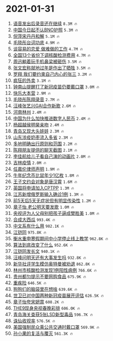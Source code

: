 # 2021-01-31

1. [语音发出后录音还在继续](https://s.weibo.com/weibo?q=%E8%AF%AD%E9%9F%B3%E5%8F%91%E5%87%BA%E5%90%8E%E5%BD%95%E9%9F%B3%E8%BF%98%E5%9C%A8%E7%BB%A7%E7%BB%AD&Refer=top) `8.3M 🔥`
1. [中国今日起不认BNO护照](https://s.weibo.com/weibo?q=%23%E4%B8%AD%E5%9B%BD%E4%BB%8A%E6%97%A5%E8%B5%B7%E4%B8%8D%E8%AE%A4BNO%E6%8A%A4%E7%85%A7%23&Refer=top) `5.3M 🔥`
1. [倪萍宋丹丹和解](https://s.weibo.com/weibo?q=%23%E5%80%AA%E8%90%8D%E5%AE%8B%E4%B8%B9%E4%B8%B9%E5%92%8C%E8%A7%A3%23&Refer=top) `5.1M 🔥`
1. [毛晓彤台词功底](https://s.weibo.com/weibo?q=%E6%AF%9B%E6%99%93%E5%BD%A4%E5%8F%B0%E8%AF%8D%E5%8A%9F%E5%BA%95&Refer=top) `4.9M 🔥`
1. [谈容易的恋爱 做难做的工作](https://s.weibo.com/weibo?q=%E8%B0%88%E5%AE%B9%E6%98%93%E7%9A%84%E6%81%8B%E7%88%B1%20%E5%81%9A%E9%9A%BE%E5%81%9A%E7%9A%84%E5%B7%A5%E4%BD%9C&Refer=top) `4.7M 🔥`
1. [全国13个省份下调核酸检测费用](https://s.weibo.com/weibo?q=%23%E5%85%A8%E5%9B%BD13%E4%B8%AA%E7%9C%81%E4%BB%BD%E4%B8%8B%E8%B0%83%E6%A0%B8%E9%85%B8%E6%A3%80%E6%B5%8B%E8%B4%B9%E7%94%A8%23&Refer=top) `4.7M 🔥`
1. [周迅躺着玩手机鼻梁被砸伤](https://s.weibo.com/weibo?q=%23%E5%91%A8%E8%BF%85%E8%BA%BA%E7%9D%80%E7%8E%A9%E6%89%8B%E6%9C%BA%E9%BC%BB%E6%A2%81%E8%A2%AB%E7%A0%B8%E4%BC%A4%23&Refer=top) `3.5M 🔥`
1. [张文宏称就地过年是作出了牺牲](https://s.weibo.com/weibo?q=%23%E5%BC%A0%E6%96%87%E5%AE%8F%E7%A7%B0%E5%B0%B1%E5%9C%B0%E8%BF%87%E5%B9%B4%E6%98%AF%E4%BD%9C%E5%87%BA%E4%BA%86%E7%89%BA%E7%89%B2%23&Refer=top) `3.5M 🔥`
1. [罗翔 我们要约束自己内心的张三](https://s.weibo.com/weibo?q=%E7%BD%97%E7%BF%94%20%E6%88%91%E4%BB%AC%E8%A6%81%E7%BA%A6%E6%9D%9F%E8%87%AA%E5%B7%B1%E5%86%85%E5%BF%83%E7%9A%84%E5%BC%A0%E4%B8%89&Refer=top) `3.2M 🔥`
1. [疯狂的外卖](https://s.weibo.com/weibo?q=%E7%96%AF%E7%8B%82%E7%9A%84%E5%A4%96%E5%8D%96&Refer=top) `3.1M 🔥`
1. [钟南山提醒打了新冠疫苗仍要戴口罩](https://s.weibo.com/weibo?q=%23%E9%92%9F%E5%8D%97%E5%B1%B1%E6%8F%90%E9%86%92%E6%89%93%E4%BA%86%E6%96%B0%E5%86%A0%E7%96%AB%E8%8B%97%E4%BB%8D%E8%A6%81%E6%88%B4%E5%8F%A3%E7%BD%A9%23&Refer=top) `3.0M 🔥`
1. [快乐大本营](https://s.weibo.com/weibo?q=%E5%BF%AB%E4%B9%90%E5%A4%A7%E6%9C%AC%E8%90%A5&Refer=top) `2.9M 🔥`
1. [毛晓彤陈翔录音](https://s.weibo.com/weibo?q=%23%E6%AF%9B%E6%99%93%E5%BD%A4%E9%99%88%E7%BF%94%E5%BD%95%E9%9F%B3%23&Refer=top) `2.7M 🔥`
1. [汪峰张艺兴GAI合作新歌](https://s.weibo.com/weibo?q=%23%E6%B1%AA%E5%B3%B0%E5%BC%A0%E8%89%BA%E5%85%B4GAI%E5%90%88%E4%BD%9C%E6%96%B0%E6%AD%8C%23&Refer=top) `2.6M 🔥`
1. [河南林州](https://s.weibo.com/weibo?q=%E6%B2%B3%E5%8D%97%E6%9E%97%E5%B7%9E&Refer=top) `2.4M 🔥`
1. [中国为什么加快推进数字人民币](https://s.weibo.com/weibo?q=%23%E4%B8%AD%E5%9B%BD%E4%B8%BA%E4%BB%80%E4%B9%88%E5%8A%A0%E5%BF%AB%E6%8E%A8%E8%BF%9B%E6%95%B0%E5%AD%97%E4%BA%BA%E6%B0%91%E5%B8%81%23&Refer=top) `2.4M 🔥`
1. [杨超越侯明昊亲吻](https://s.weibo.com/weibo?q=%E6%9D%A8%E8%B6%85%E8%B6%8A%E4%BE%AF%E6%98%8E%E6%98%8A%E4%BA%B2%E5%90%BB&Refer=top) `2.4M 🔥`
1. [青岛又现大头娃娃](https://s.weibo.com/weibo?q=%E9%9D%92%E5%B2%9B%E5%8F%88%E7%8E%B0%E5%A4%A7%E5%A4%B4%E5%A8%83%E5%A8%83&Refer=top) `2.3M 🔥`
1. [山东涉疫奶枣流入多省](https://s.weibo.com/weibo?q=%23%E5%B1%B1%E4%B8%9C%E6%B6%89%E7%96%AB%E5%A5%B6%E6%9E%A3%E6%B5%81%E5%85%A5%E5%A4%9A%E7%9C%81%23&Refer=top) `2.3M 🔥`
1. [多地明确出行原则和范围](https://s.weibo.com/weibo?q=%23%E5%A4%9A%E5%9C%B0%E6%98%8E%E7%A1%AE%E5%87%BA%E8%A1%8C%E5%8E%9F%E5%88%99%E5%92%8C%E8%8C%83%E5%9B%B4%23&Refer=top) `2.2M 🔥`
1. [陈翔朋友提供的聊天截图](https://s.weibo.com/weibo?q=%23%E9%99%88%E7%BF%94%E6%9C%8B%E5%8F%8B%E6%8F%90%E4%BE%9B%E7%9A%84%E8%81%8A%E5%A4%A9%E6%88%AA%E5%9B%BE%23&Refer=top) `2.1M 🔥`
1. [李佳航给儿子看自己演的动画片](https://s.weibo.com/weibo?q=%23%E6%9D%8E%E4%BD%B3%E8%88%AA%E7%BB%99%E5%84%BF%E5%AD%90%E7%9C%8B%E8%87%AA%E5%B7%B1%E6%BC%94%E7%9A%84%E5%8A%A8%E7%94%BB%E7%89%87%23&Refer=top) `2.0M 🔥`
1. [吉林疫情](https://s.weibo.com/weibo?q=%E5%90%89%E6%9E%97%E7%96%AB%E6%83%85&Refer=top) `2.0M 🔥`
1. [任嘉伦律师声明](https://s.weibo.com/weibo?q=%23%E4%BB%BB%E5%98%89%E4%BC%A6%E5%BE%8B%E5%B8%88%E5%A3%B0%E6%98%8E%23&Refer=top) `1.9M 🔥`
1. [牛年纪念币比鼠年少1亿枚](https://s.weibo.com/weibo?q=%23%E7%89%9B%E5%B9%B4%E7%BA%AA%E5%BF%B5%E5%B8%81%E6%AF%94%E9%BC%A0%E5%B9%B4%E5%B0%911%E4%BA%BF%E6%9E%9A%23&Refer=top) `1.8M 🔥`
1. [王子文约会对象是唐汉霄](https://s.weibo.com/weibo?q=%23%E7%8E%8B%E5%AD%90%E6%96%87%E7%BA%A6%E4%BC%9A%E5%AF%B9%E8%B1%A1%E6%98%AF%E5%94%90%E6%B1%89%E9%9C%84%23&Refer=top) `1.6M 🔥`
1. [英国将申请加入CPTPP](https://s.weibo.com/weibo?q=%23%E8%8B%B1%E5%9B%BD%E5%B0%86%E7%94%B3%E8%AF%B7%E5%8A%A0%E5%85%A5CPTPP%23&Refer=top) `1.3M 🔥`
1. [江苏新增俄罗斯输入确诊1例](https://s.weibo.com/weibo?q=%E6%B1%9F%E8%8B%8F%E6%96%B0%E5%A2%9E%E4%BF%84%E7%BD%97%E6%96%AF%E8%BE%93%E5%85%A5%E7%A1%AE%E8%AF%8A1%E4%BE%8B&Refer=top) `1.3M 🔥`
1. [前5天后5天无症状但有明显传染性](https://s.weibo.com/weibo?q=%23%E5%89%8D5%E5%A4%A9%E5%90%8E5%E5%A4%A9%E6%97%A0%E7%97%87%E7%8A%B6%E4%BD%86%E6%9C%89%E6%98%8E%E6%98%BE%E4%BC%A0%E6%9F%93%E6%80%A7%23&Refer=top) `1.2M 🔥`
1. [章子怡 老公明天要发歌](https://s.weibo.com/weibo?q=%E7%AB%A0%E5%AD%90%E6%80%A1%20%E8%80%81%E5%85%AC%E6%98%8E%E5%A4%A9%E8%A6%81%E5%8F%91%E6%AD%8C&Refer=top) `1.0M 🔥`
1. [央视评为人父母别把孩子逼成樊胜美](https://s.weibo.com/weibo?q=%23%E5%A4%AE%E8%A7%86%E8%AF%84%E4%B8%BA%E4%BA%BA%E7%88%B6%E6%AF%8D%E5%88%AB%E6%8A%8A%E5%AD%A9%E5%AD%90%E9%80%BC%E6%88%90%E6%A8%8A%E8%83%9C%E7%BE%8E%23&Refer=top) `1.0M 🔥`
1. [合成大西瓜](https://s.weibo.com/weibo?q=%E5%90%88%E6%88%90%E5%A4%A7%E8%A5%BF%E7%93%9C&Refer=top) `993.4K 🔥`
1. [中文系有什么用](https://s.weibo.com/weibo?q=%23%E4%B8%AD%E6%96%87%E7%B3%BB%E6%9C%89%E4%BB%80%E4%B9%88%E7%94%A8%23&Refer=top) `982.1K 🔥`
1. [江铠同](https://s.weibo.com/weibo?q=%E6%B1%9F%E9%93%A0%E5%90%8C&Refer=top) `975.8K 🔥`
1. [衡水重申寒假期间中小学停止线上教学](https://s.weibo.com/weibo?q=%23%E8%A1%A1%E6%B0%B4%E9%87%8D%E7%94%B3%E5%AF%92%E5%81%87%E6%9C%9F%E9%97%B4%E4%B8%AD%E5%B0%8F%E5%AD%A6%E5%81%9C%E6%AD%A2%E7%BA%BF%E4%B8%8A%E6%95%99%E5%AD%A6%23&Refer=top) `962.8K 🔥`
1. [算法到底改变了什么](https://s.weibo.com/weibo?q=%23%E7%AE%97%E6%B3%95%E5%88%B0%E5%BA%95%E6%94%B9%E5%8F%98%E4%BA%86%E4%BB%80%E4%B9%88%23&Refer=top) `952.6K 🔥`
1. [江铠同发长文](https://s.weibo.com/weibo?q=%23%E6%B1%9F%E9%93%A0%E5%90%8C%E5%8F%91%E9%95%BF%E6%96%87%23&Refer=top) `940.1K 🔥`
1. [汪峰问明天还有大事发生吗](https://s.weibo.com/weibo?q=%23%E6%B1%AA%E5%B3%B0%E9%97%AE%E6%98%8E%E5%A4%A9%E8%BF%98%E6%9C%89%E5%A4%A7%E4%BA%8B%E5%8F%91%E7%94%9F%E5%90%97%23&Refer=top) `932.8K 🔥`
1. [新华社评学生模仿奥特曼被劝退](https://s.weibo.com/weibo?q=%23%E6%96%B0%E5%8D%8E%E7%A4%BE%E8%AF%84%E5%AD%A6%E7%94%9F%E6%A8%A1%E4%BB%BF%E5%A5%A5%E7%89%B9%E6%9B%BC%E8%A2%AB%E5%8A%9D%E9%80%80%23&Refer=top) `862.8K 🔥`
1. [林州市核酸检测发现1例阳性病例](https://s.weibo.com/weibo?q=%23%E6%9E%97%E5%B7%9E%E5%B8%82%E6%A0%B8%E9%85%B8%E6%A3%80%E6%B5%8B%E5%8F%91%E7%8E%B01%E4%BE%8B%E9%98%B3%E6%80%A7%E7%97%85%E4%BE%8B%23&Refer=top) `766.6K 🔥`
1. [贵州都匀提示不要网购食品](https://s.weibo.com/weibo?q=%23%E8%B4%B5%E5%B7%9E%E9%83%BD%E5%8C%80%E6%8F%90%E7%A4%BA%E4%B8%8D%E8%A6%81%E7%BD%91%E8%B4%AD%E9%A3%9F%E5%93%81%23&Refer=top) `675.9K 🔥`
1. [重疾险](https://s.weibo.com/weibo?q=%E9%87%8D%E7%96%BE%E9%99%A9&Refer=top) `646.5K 🔥`
1. [狗狗们的脑袋里在想啥](https://s.weibo.com/weibo?q=%23%E7%8B%97%E7%8B%97%E4%BB%AC%E7%9A%84%E8%84%91%E8%A2%8B%E9%87%8C%E5%9C%A8%E6%83%B3%E5%95%A5%23&Refer=top) `639.6K 🔥`
1. [世卫已对中国两种新冠疫苗展开评估](https://s.weibo.com/weibo?q=%23%E4%B8%96%E5%8D%AB%E5%B7%B2%E5%AF%B9%E4%B8%AD%E5%9B%BD%E4%B8%A4%E7%A7%8D%E6%96%B0%E5%86%A0%E7%96%AB%E8%8B%97%E5%B1%95%E5%BC%80%E8%AF%84%E4%BC%B0%23&Refer=top) `626.5K 🔥`
1. [章子怡夸宋妍霏](https://s.weibo.com/weibo?q=%23%E7%AB%A0%E5%AD%90%E6%80%A1%E5%A4%B8%E5%AE%8B%E5%A6%8D%E9%9C%8F%23&Refer=top) `608.2K 🔥`
1. [THE9现身央视春晚彩排](https://s.weibo.com/weibo?q=%23THE9%E7%8E%B0%E8%BA%AB%E5%A4%AE%E8%A7%86%E6%98%A5%E6%99%9A%E5%BD%A9%E6%8E%92%23&Refer=top) `606.0K 🔥`
1. [青岛海关查获5张LSD新型毒品](https://s.weibo.com/weibo?q=%23%E9%9D%92%E5%B2%9B%E6%B5%B7%E5%85%B3%E6%9F%A5%E8%8E%B75%E5%BC%A0LSD%E6%96%B0%E5%9E%8B%E6%AF%92%E5%93%81%23&Refer=top) `596.7K 🔥`
1. [诛仙收视率](https://s.weibo.com/weibo?q=%23%E8%AF%9B%E4%BB%99%E6%94%B6%E8%A7%86%E7%8E%87%23&Refer=top) `576.5K 🔥`
1. [美国强制民众乘公共交通时戴口罩](https://s.weibo.com/weibo?q=%23%E7%BE%8E%E5%9B%BD%E5%BC%BA%E5%88%B6%E6%B0%91%E4%BC%97%E4%B9%98%E5%85%AC%E5%85%B1%E4%BA%A4%E9%80%9A%E6%97%B6%E6%88%B4%E5%8F%A3%E7%BD%A9%23&Refer=top) `569.9K 🔥`
1. [孙小果的复活与覆灭](https://s.weibo.com/weibo?q=%23%E5%AD%99%E5%B0%8F%E6%9E%9C%E7%9A%84%E5%A4%8D%E6%B4%BB%E4%B8%8E%E8%A6%86%E7%81%AD%23&Refer=top) `561.3K 🔥`
